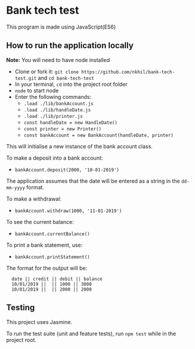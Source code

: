 # Bank tech test

This program is made using JavaScript(ES6)

## How to run the application locally

**Note:** You will need to have node installed

- Clone or fork it: `git clone https://github.com/nkhil/bank-tech-test.git` and `cd bank-tech-test`
- In your terminal, `cd` into the project root folder
- `node` to start node
- Enter the following commands:
  - `.load ./lib/bankAccount.js`
  - `.load ./lib/handleDate.js`
  - `.load ./lib/printer.js`
  - `const handleDate = new HandleDate()`
  - `const printer = new Printer()`
  - `const bankAccount = new BankAccount(handleDate, printer)`

This will initialise a new instance of the bank account class.

To make a deposit into a bank account:

- `bankAccount.deposit(2000, '10-01-2019')`

The application assumes that the date will be entered as a string in the `dd-mm-yyyy` format.

To make a withdrawal:

- `bankAccount.withdraw(1000, '11-01-2019')`

To see the current balance:

- `bankAccount.currentBalance()`

To print a bank statement, use:

- `bankAccount.printStatement()`

The format for the output will be:

```
  date || credit || debit || balance
  10/01/2019 ||  || 1000 || 3000
  10/01/2019 ||  || 2000 || 2000
```

## Testing

This project uses Jasmine.

To run the test suite (unit and feature tests), run `npm test` while in the project root.
